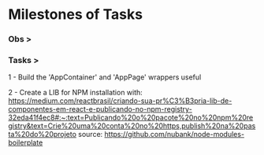 # Milestones of Tasks

### Obs >

### Tasks >

1 - Build the 'AppContainer' and 'AppPage' wrappers useful

2 - Create a LIB for NPM installation with:
https://medium.com/reactbrasil/criando-sua-pr%C3%B3pria-lib-de-componentes-em-react-e-publicando-no-npm-registry-32eda41f4ec8#:~:text=Publicando%20o%20pacote%20no%20npm%20registry&text=Crie%20uma%20conta%20no%20https,publish%20na%20pasta%20do%20projeto
source: https://github.com/nubank/node-modules-boilerplate
